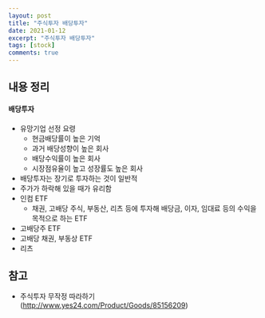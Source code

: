 ```yaml
---
layout: post
title: "주식투자 배당투자"
date: 2021-01-12
excerpt: "주식투자 배당투자"
tags: [stock]
comments: true
---
```


## 내용 정리

#### 배당투자

- 유망기업 선정 요령
  - 현금배당률이 높은 기억
  - 과거 배당성향이 높은 회사
  - 배당수익률이 높은 회사
  - 시장점유율이 높고 성장률도 높은 회사
- 배당투자는 장기로 투자하는 것이 일반적
- 주가가 하락해 있을 때가 유리함
- 인컴 ETF
  - 채권, 고배당 주식, 부동산, 리츠 등에 투자해 배당금, 이자, 임대료 등의 수익을 목적으로 하는 ETF
- 고배당주 ETF
- 고배당 채권, 부동상 ETF
- 리츠


## 참고

- 주식투자 무작정 따라하기(http://www.yes24.com/Product/Goods/85156209)

